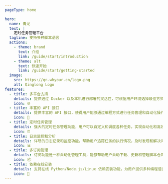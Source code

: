 ```yaml
---
pageType: home

hero:
  name: 青龙
  text: |
    定时任务管理平台
  tagline: 支持多种脚本语言
  actions:
    - theme: brand
      text: 介绍
      link: /guide/start/introduction
    - theme: alt
      text: 快速开始
      link: /guide/start/getting-started
  image:
    src: https://qn.whyour.cn/logo.png
    alt: Qinglong Logo
features:
  - title: 多平台支持
    details: 提供通过 Docker 以及本机进行部署的灵活性，可根据用户环境选择最佳方式。
    icon: 🌐
  - title: 丰富的 API 接口
    details: 提供丰富的 API 接口，使得用户能够通过编程方式进行任务管理和自动化操作，非常适合高级用户和开发者使用。
    icon: 🔌
  - title: 定时任务管理 
    details: 强大的定时任务管理功能，用户可以自定义和调度各种任务，实现自动化和高效的工作流管理。
    icon: ⏰
  - title: 日志监控和分析
    details: 详尽的日志记录和监控功能，帮助用户追踪任务的执行情况，及时发现和解决问题，提高系统的可靠性。
    icon: 📊
  - title: 多订阅管理
    details: 订阅功能是一种自动化管理工具，能够帮助用户自动下载、更新和管理脚本仓库，生成对应定时任务
    icon: 📦
  - title: 依赖在线安装
    details: 支持在线 Python/Node.js/Linux 依赖安装功能，为用户提供多种编程语言和系统环境下的自动化脚本管理支持
    icon: 🔧
---
```

